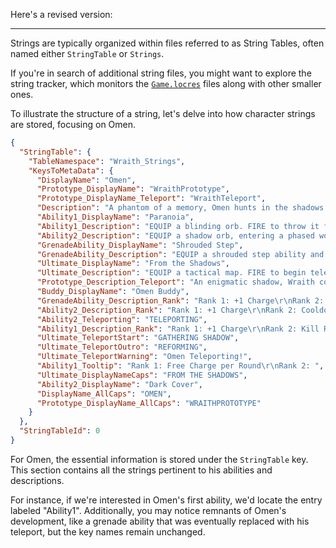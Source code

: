 Here's a revised version:

---

Strings are typically organized within files referred to as String Tables, often named either `StringTable` or `Strings`.

If you're in search of additional string files, you might want to explore the string tracker, which monitors the [`Game.locres`](../String%20Tracker/README.md) files along with other smaller ones.

To illustrate the structure of a string, let's delve into how character strings are stored, focusing on Omen.

```json
{
  "StringTable": {
    "TableNamespace": "Wraith_Strings",
    "KeysToMetaData": {
      "DisplayName": "Omen",
      "Prototype_DisplayName": "WraithPrototype",
      "Prototype_DisplayName_Teleport": "WraithTeleport",
      "Description": "A phantom of a memory, Omen hunts in the shadows. He renders enemies blind, teleports across the field, then lets paranoia take hold as his foe scrambles to uncover where he might strike next.",
      "Ability1_DisplayName": "Paranoia",
      "Ability1_Description": "EQUIP a blinding orb. FIRE to throw it forward, briefly Nearsighting and Deafening all players it touches. This projectile can pass straight through walls.",
      "Ability2_Description": "EQUIP a shadow orb, entering a phased world to place and target the orbs. PRESS the ability key to throw the shadow orb to the marked location, creating a long-lasting shadow sphere that blocks vision. HOLD FIRE while targeting to move the marker further away. HOLD ALT FIRE while targeting to move the marker closer. PRESS RELOAD to toggle normal targeting view.",
      "GrenadeAbility_DisplayName": "Shrouded Step",
      "GrenadeAbility_Description": "EQUIP a shrouded step ability and see its range indicator. FIRE to begin a brief channel, then teleport to the marked location.",
      "Ultimate_DisplayName": "From the Shadows",
      "Ultimate_Description": "EQUIP a tactical map. FIRE to begin teleporting to the selected location. While teleporting, Omen will appear as a Shade that can be destroyed by an enemy to cancel his teleport, or PRESS EQUIP for Omen to cancel his teleport.",
      "Prototype_Description_Teleport": "An enigmatic shadow, Wraith covers the battlefield and darkness and can teleport to unexpected locations. When Wraith's waround, it's never certain if you're ever truly safe.",
      "Buddy_DisplayName": "Omen Buddy",
      "GrenadeAbility_Description_Rank": "Rank 1: +1 Charge\r\nRank 2: +1 Charge\r\nRank 3: Cooldown (20)",
      "Ability2_Description_Rank": "Rank 1: +1 Charge\r\nRank 2: Cooldown (60)\r\nRank 3: Cooldown (20)",
      "Ability2_Teleporting": "TELEPORTING",
      "Ability1_Description_Rank": "Rank 1: +1 Charge\r\nRank 2: Kill Reset (2)",
      "Ultimate_TeleportStart": "GATHERING SHADOW",
      "Ultimate_TeleportOutro": "REFORMING",
      "Ultimate_TeleportWarning": "Omen Teleporting!",
      "Ability1_Tooltip": "Rank 1: Free Charge per Round\r\nRank 2: ",
      "Ultimate_DisplayNameCaps": "FROM THE SHADOWS",
      "Ability2_DisplayName": "Dark Cover",
      "DisplayName_AllCaps": "OMEN",
      "Prototype_DisplayName_AllCaps": "WRAITHPROTOTYPE"
    }
  },
  "StringTableId": 0
}
```

For Omen, the essential information is stored under the `StringTable` key. This section contains all the strings pertinent to his abilities and descriptions.

For instance, if we're interested in Omen's first ability, we'd locate the entry labeled "Ability1". Additionally, you may notice remnants of Omen's development, like a grenade ability that was eventually replaced with his teleport, but the key names remain unchanged.
